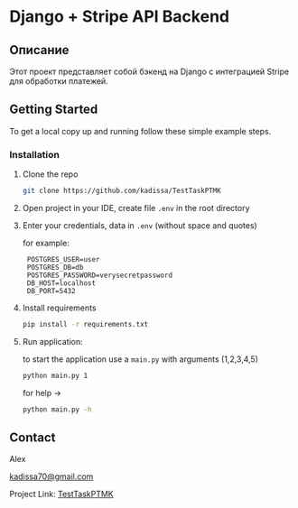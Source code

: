 # Django + Stripe API Backend

## Описание

Этот проект представляет собой бэкенд на Django с интеграцией Stripe для обработки платежей. 


<!-- GETTING STARTED -->

## Getting Started


To get a local copy up and running follow these simple example steps.



### Installation

1. Clone the repo
   ```sh
   git clone https://github.com/kadissa/TestTaskPTMK
   ```
2. Open project in your IDE, create file `.env` in the root directory

3. Enter your credentials, data in `.env` (without space and quotes)

    for example:
   ```
    POSTGRES_USER=user
    POSTGRES_DB=db
    POSTGRES_PASSWORD=verysecretpassword
    DB_HOST=localhost
    DB_PORT=5432
   
   ```
4. Install requirements
   ```sh
   pip install -r requirements.txt
   ```
5. Run application: 

   to start the application use a ```main.py``` with arguments (1,2,3,4,5)
   ```sh
   python main.py 1
   ```
    for help ->
    
   ```sh
   python main.py -h
   ```


## Contact

Alex 

kadissa70@gmail.com

Project
Link: [TestTaskPTMK](https://github.com/kadissa/TestTaskPTMK)
